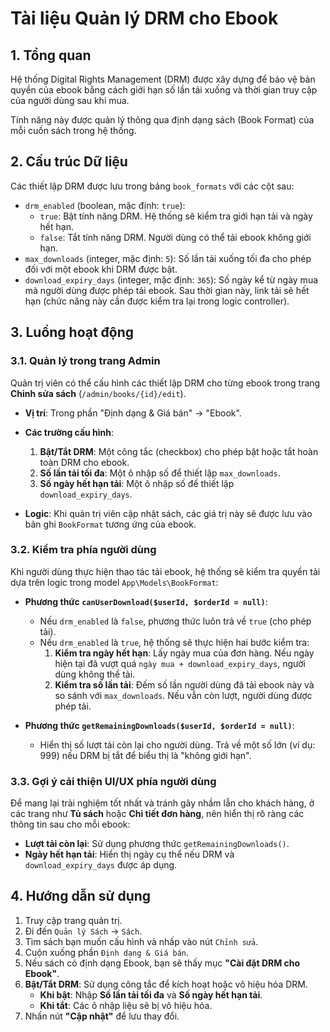 # Tài liệu Quản lý DRM cho Ebook

## 1. Tổng quan

Hệ thống Digital Rights Management (DRM) được xây dựng để bảo vệ bản quyền của ebook bằng cách giới hạn số lần tải xuống và thời gian truy cập của người dùng sau khi mua.

Tính năng này được quản lý thông qua định dạng sách (Book Format) của mỗi cuốn sách trong hệ thống.

## 2. Cấu trúc Dữ liệu

Các thiết lập DRM được lưu trong bảng `book_formats` với các cột sau:

-   `drm_enabled` (boolean, mặc định: `true`):
    -   `true`: Bật tính năng DRM. Hệ thống sẽ kiểm tra giới hạn tải và ngày hết hạn.
    -   `false`: Tắt tính năng DRM. Người dùng có thể tải ebook không giới hạn.
-   `max_downloads` (integer, mặc định: `5`): Số lần tải xuống tối đa cho phép đối với một ebook khi DRM được bật.
-   `download_expiry_days` (integer, mặc định: `365`): Số ngày kể từ ngày mua mà người dùng được phép tải ebook. Sau thời gian này, link tải sẽ hết hạn (chức năng này cần được kiểm tra lại trong logic controller).

## 3. Luồng hoạt động

### 3.1. Quản lý trong trang Admin

Quản trị viên có thể cấu hình các thiết lập DRM cho từng ebook trong trang **Chỉnh sửa sách** (`/admin/books/{id}/edit`).

-   **Vị trí**: Trong phần "Định dạng & Giá bán" -> "Ebook".

-   **Các trường cấu hình**:
    1.  **Bật/Tắt DRM**: Một công tắc (checkbox) cho phép bật hoặc tắt hoàn toàn DRM cho ebook.
    2.  **Số lần tải tối đa**: Một ô nhập số để thiết lập `max_downloads`.
    3.  **Số ngày hết hạn tải**: Một ô nhập số để thiết lập `download_expiry_days`.

-   **Logic**: Khi quản trị viên cập nhật sách, các giá trị này sẽ được lưu vào bản ghi `BookFormat` tương ứng của ebook.

### 3.2. Kiểm tra phía người dùng

Khi người dùng thực hiện thao tác tải ebook, hệ thống sẽ kiểm tra quyền tải dựa trên logic trong model `App\Models\BookFormat`:

-   **Phương thức `canUserDownload($userId, $orderId = null)`**:
    -   Nếu `drm_enabled` là `false`, phương thức luôn trả về `true` (cho phép tải).
    -   Nếu `drm_enabled` là `true`, hệ thống sẽ thực hiện hai bước kiểm tra:
        1.  **Kiểm tra ngày hết hạn**: Lấy ngày mua của đơn hàng. Nếu ngày hiện tại đã vượt quá `ngày mua + download_expiry_days`, người dùng không thể tải.
        2.  **Kiểm tra số lần tải**: Đếm số lần người dùng đã tải ebook này và so sánh với `max_downloads`. Nếu vẫn còn lượt, người dùng được phép tải.

-   **Phương thức `getRemainingDownloads($userId, $orderId = null)`**:
    -   Hiển thị số lượt tải còn lại cho người dùng. Trả về một số lớn (ví dụ: 999) nếu DRM bị tắt để biểu thị là "không giới hạn".

### 3.3. Gợi ý cải thiện UI/UX phía người dùng

Để mang lại trải nghiệm tốt nhất và tránh gây nhầm lẫn cho khách hàng, ở các trang như **Tủ sách** hoặc **Chi tiết đơn hàng**, nên hiển thị rõ ràng các thông tin sau cho mỗi ebook:

-   **Lượt tải còn lại**: Sử dụng phương thức `getRemainingDownloads()`.
-   **Ngày hết hạn tải**: Hiển thị ngày cụ thể nếu DRM và `download_expiry_days` được áp dụng.

## 4. Hướng dẫn sử dụng

1.  Truy cập trang quản trị.
2.  Đi đến `Quản lý Sách` -> `Sách`.
3.  Tìm sách bạn muốn cấu hình và nhấp vào nút `Chỉnh sửa`.
4.  Cuộn xuống phần `Định dạng & Giá bán`.
5.  Nếu sách có định dạng Ebook, bạn sẽ thấy mục **"Cài đặt DRM cho Ebook"**.
6.  **Bật/Tắt DRM**: Sử dụng công tắc để kích hoạt hoặc vô hiệu hóa DRM.
    -   **Khi bật**: Nhập **Số lần tải tối đa** và **Số ngày hết hạn tải**.
    -   **Khi tắt**: Các ô nhập liệu sẽ bị vô hiệu hóa.
7.  Nhấn nút **"Cập nhật"** để lưu thay đổi.
